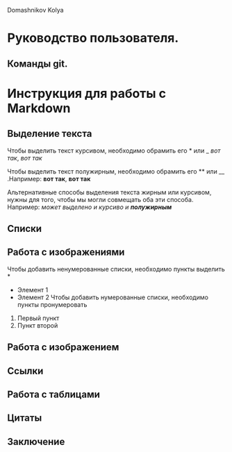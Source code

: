 Domashnikov Kolya
# Руководство пользователя.
## Команды git.

# Инструкция для работы с Markdown

## Выделение текста


Чтобы выделить текст курсивом, необходимо обрамить его * или _  *вот так*, _вот так_

Чтобы выделить текст полужирным, необходимо обрамить его ** или __ .Например: **вот так**, __вот так__

Альтернативные способы выделения текста жирным или курсивом, нужны для того, чтобы мы могли совмещать оба эти способа. Например: _может выделено и курсиво и **полужирным**_

## Списки

## Работа с изображениями
Чтобы добавить ненумерованные списки, необходимо пункты выделить *  
* Элемент 1
* Элемент 2
Чтобы добавить нумерованные списки, необходимо пункты пронумеровать 
1. Первый пункт
2. Пункт второй

## Работа с изображением

## Ссылки

## Работа с таблицами

## Цитаты

## Заключение
